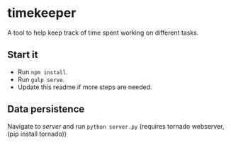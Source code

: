 # timekeeper
A tool to help keep track of time spent working on different tasks.

## Start it

- Run `npm install`.
- Run `gulp serve`.
- Update this readme if more steps are needed.

## Data persistence
Navigate to _server_ and run `python server.py` (requires tornado webserver, (pip install tornado))
